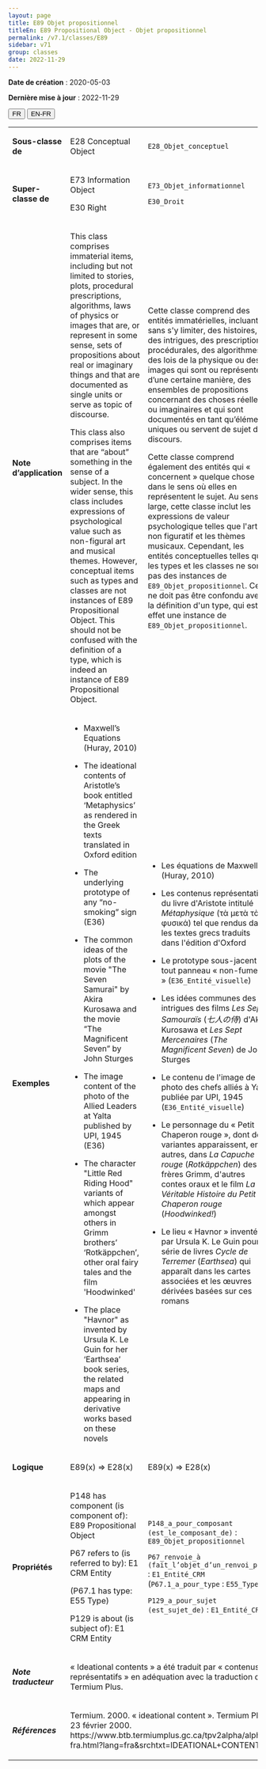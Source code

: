 ```yaml
---
layout: page
title: E89 Objet propositionnel
titleEn: E89 Propositional Object - Objet propositionnel
permalink: /v7.1/classes/E89
sidebar: v71
group: classes
date: 2022-11-29
---
```


**Date de création** : 2020-05-03

**Dernière mise à jour** : 2022-11-29

<div class="lang-buttons">
  <button id="fr" class="activate">FR</button>
  <button id="en-fr">EN-FR</button>
</div>

<table>
				<tbody>
				<tr>
					<td><strong>Sous-classe de</strong></td>
					<td class="en"><p>E28 Conceptual Object</p>
							</td>
						<td><p><code class="language-plaintext highlighter-rouge">E28_Objet_conceptuel</code></p>
							</td>
						</tr>
					<tr>
					<td><strong>Super-classe de</strong></td>
					<td class="en"><p>E73 Information Object<strong></strong></p>
							<p>E30 Right</p>
							</td>
						<td><p><code class="language-plaintext highlighter-rouge">E73_Objet_informationnel</code></p>
							<p><code class="language-plaintext highlighter-rouge">E30_Droit</code></p>
							</td>
						</tr>
					<tr>
					<td><strong>Note d’application</strong></td>
					<td class="en"><p>This class comprises immaterial items, including but not limited to stories, plots, procedural prescriptions, algorithms, laws of physics or images that are, or represent in some sense, sets of propositions about real or imaginary things and that are documented as single units or serve as topic of discourse. <strong></strong></p>
							<p>This class also comprises items that are “about” something in the sense of a subject. In the wider sense, this class includes expressions of psychological value such as non-figural art and musical themes. However, conceptual items such as types and classes are not instances of E89 Propositional Object. This should not be confused with the definition of a type, which is indeed an instance of E89 Propositional Object.</p>
							</td>
						<td><p>Cette classe comprend des entités immatérielles, incluant, sans s'y limiter, des histoires, des intrigues, des prescriptions procédurales, des algorithmes, des lois de la physique ou des images qui sont ou représentent, d’une certaine manière, des ensembles de propositions concernant des choses réelles ou imaginaires et qui sont documentés en tant qu’éléments uniques ou servent de sujet de discours.</p>
							<p></p>
							<p>Cette classe comprend également des entités qui « concernent » quelque chose dans le sens où elles en représentent le sujet. Au sens large, cette classe inclut les expressions de valeur psychologique telles que l'art non figuratif et les thèmes musicaux. Cependant, les entités conceptuelles telles que les types et les classes ne sont pas des instances de <code class="language-plaintext highlighter-rouge">E89_Objet_propositionnel</code>. Cela ne doit pas être confondu avec la définition d'un type, qui est en effet une instance de <code class="language-plaintext highlighter-rouge">E89_Objet_propositionnel</code>.</p>
							</td>
						</tr>
					<tr>
					<td><strong>Exemples</strong></td>
					<td class="en"><ul><li><p>Maxwell’s Equations (Huray, 2010)</p>
							</li>
									<li><p>The ideational contents of Aristotle’s book entitled ‘Metaphysics’ as rendered in the Greek texts translated in Oxford edition</p>
							</li>
										<li><p>The underlying prototype of any “no-smoking” sign (E36)</p>
							</li>
										<li><p>The common ideas of the plots of the movie "The Seven Samurai" by Akira Kurosawa and the movie “The Magnificent Seven” by John Sturges</p>
							</li>
										<li><p>The image content of the photo of the Allied Leaders at Yalta published by UPI, 1945 (E36)</p>
							</li>
										<li><p>The character "Little Red Riding Hood" variants of which appear amongst others in Grimm brothers’ ‘Rotkäppchen’, other oral fairy tales and the film 'Hoodwinked' </p>
							</li>
										<li><p>The place "Havnor" as invented by Ursula K. Le Guin for her ‘Earthsea’ book series, the related maps and appearing in derivative works based on these novels </p>
							</li></ul>
										</td>
						<td><ul><li><p>Les équations de Maxwell (Huray, 2010)</p>
							</li>
									<li><p>Les contenus représentatifs du livre d'Aristote intitulé <em>Métaphysique</em> (τὰ μετὰ τὰ φυσικά) tel que rendus dans les textes grecs traduits dans l'édition d'Oxford</p>
							</li>
										<li><p>Le prototype sous-jacent de tout panneau « non-fumeur » (<code class="language-plaintext highlighter-rouge">E36_Entité_visuelle</code>)</p>
							</li>
										<li><p>Les idées communes des intrigues des films <em>Les Sept Samouraïs </em>(<em>七人の侍</em>) d'Akira Kurosawa et <em>Les Sept Mercenaires</em> (<em>The Magnificent Seven</em>) de John Sturges</p>
							</li>
										<li><p>Le contenu de l'image de la photo des chefs alliés à Yalta publiée par UPI, 1945 (<code class="language-plaintext highlighter-rouge">E36_Entité_visuelle</code>)</p>
							</li>
										<li><p>Le personnage du « Petit Chaperon rouge », dont des variantes apparaissent, entre autres, dans <em>La Capuche rouge</em> (<em>Rotkäppchen</em>) des frères Grimm, d'autres contes oraux et le film <em>La Véritable Histoire du Petit Chaperon rouge</em> (<em>Hoodwinked!</em>)</p>
							</li>
										<li><p>Le lieu « Havnor » inventé par Ursula K. Le Guin pour sa série de livres <em>Cycle de Terremer</em> (<em>Earthsea</em>) qui apparaît dans les cartes associées et les œuvres dérivées basées sur ces romans</p>
							</li></ul>
										</td>
						</tr>
					<tr>
					<td><strong>Logique</strong></td>
					<td class="en"><p>E89(x) ⇒ E28(x)</p>
							</td>
						<td><p>E89(x) ⇒ E28(x)</p>
							</td>
						</tr>
					<tr>
					<td><strong>Propriétés</strong></td>
					<td class="en"><p>P148 has component (is component of): E89 Propositional Object<strong></strong></p>
							<p>P67 refers to (is referred to by): E1 CRM Entity<strong></strong></p>
							<p>(P67.1 has type: E55 Type)<strong></strong></p>
							<p>P129 is about (is subject of): E1 CRM Entity</p>
							</td>
						<td><p><code class="language-plaintext highlighter-rouge">P148_a_pour_composant (est_le_composant_de)</code> : <code class="language-plaintext highlighter-rouge">E89_Objet_propositionnel</code></p>
							<p><code class="language-plaintext highlighter-rouge">P67_renvoie_à (fait_l’objet_d’un_renvoi_par)</code> : <code class="language-plaintext highlighter-rouge">E1_Entité_CRM</code> (<code class="language-plaintext highlighter-rouge">P67.1_a_pour_type</code> : <code class="language-plaintext highlighter-rouge">E55_Type</code>)</p>
							<p><code class="language-plaintext highlighter-rouge">P129_a_pour_sujet (est_sujet_de)</code> : <code class="language-plaintext highlighter-rouge">E1_Entité_CRM</code></p>
							</td>
						</tr>
					<tr>
					<td><strong><em>Note traducteur</em></strong></td>
					<td colspan="2"><p>« Ideational contents »  a été traduit par « contenus représentatifs » en adéquation avec la traduction de Termium Plus. </p>
							</td>
						</tr>
					<tr>
					<td><strong><em>Références</em></strong></td>
					<td colspan="2"><p>Termium. 2000. « ideational content ». Termium Plus. 23 février 2000. https://www.btb.termiumplus.gc.ca/tpv2alpha/alpha-fra.html?lang=fra&srchtxt=IDEATIONAL+CONTENT</p>
							</td>
						</tr>
					</tbody>
				</table>
				